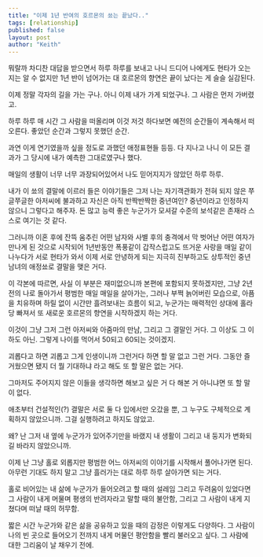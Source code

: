 ```yaml
---
title: "이제 1년 반여의 호르몬의 쑈는 끝났다.."
tags: [relationship]
published: false
layout: post
author: "Keith"
---
```


뭐랄까 차디찬 대답을 받으면서 하루 하루를 보내고 나니 드디어 나에게도 현타가 오는지는 알 수 없지만 1년 반이 넘어가는 대 호르몬의 향연은 끝이 났다는 게 슬슬 실감된다.

이제 정말 각자의 길을 가는 구나. 아니 이제 내가 가게 되었구나. 그 사람은 먼저 가버렸고.

하루 하루 매 시간 그 사람을 떠올리며 이것 저것 하다보면 예전의 순간들이 계속해서 떠오른다. 좋았던 순간과 그렇지 못했던 순간.

과연 이게 연기였을까 싶을 정도로 과했던 애정표현들 등등. 다 지나고 나니 이 모든 결과가 그 당시에 내가 예측한 그대로였구나 했다.

매일의 생활이 너무 너무 과장되어있어서 나도 믿어지지가 않았던 하루 하루.

내가 이 쑈의 결말에 이르러 들은 이야기들은 그저 나는 자기객관화가 전혀 되지 않은 쭈글쭈글한 아저씨에 불과하고 자신은 아직 반짝반짝한 중년여인? 중년이라고 인정하지 않으니 그렇다고 해주자. 돈 많고 능력 좋은 누군가가 모셔갈 수준의 보석같은 존재라 스스로 여기는 것 같다. 

그러니까 이혼 후에 잔뜩 움추린 어떤 남자와 사별 후의 충격에서 막 벗어난 어떤 여자가 만나게 된 것으로 시작되어 1년반동안 폭풍같이 갑작스럽고도 뜨거운 사랑을 매일 같이 나누다가 서로 현타가 와서 이제 서로 안녕하게 되는 지극히 진부하고도 상투적인 중년 남녀의 애정쑈로 결말을 맺은 거다.

이 각본에 따르면, 사실 이 부분은 재미없으니까 본편에 포함되지 못하겠지만, 그냥 2년전의 나로 돌아가서 평범한 매일 매일을 살아가는, 그러나 부쩍 늙어버린 모습으로, 아픔을 치유하며 하릴 없이 시간만 흘려보내는 흐름이 되고, 누군가는 매력적인 상대에 홀라당 빠져서 또 새로운 호르몬의 향연을 시작하겠지 하는 거다. 

이것이 그냥 그저 그런 아저씨와 아줌마의 만남, 그리고 그 결말인 거다. 그 이상도 그 이하도 아닌. 그렇게 나이를 먹어서 50되고 60되는 것이겠지.

괴롭다고 하면 괴롭고 그게 인생이니까 그런거다 하면 할 말 없고 그런 거다. 그동안 즐거웠으면 됐지 더 뭘 기대하냐 라고 해도 또 할 말은 없는 거다. 

그마저도 주어지지 않은 이들을 생각하면 해보고 싶은 거 다 해본 거 아니냐면 또 할 말이 없다. 

애초부터 건설적인(?) 결말은 서로 둘 다 입에서만 오갔을 뿐, 그 누구도 구체적으로 계획하지 않았으니까. 그걸 실행하려고 하지도 않았고.

왜? 난 그저 내 옆에 누군가가 있어주기만을 바랬지 내 생활이 그리고 내 둥지가 변화되길 바라지 않았으니까.

이제 난 그냥 홀로 외롭지만 평범한 어느 아저씨의 이야기를 시작해서 풀어나가면 된다. 아무런 기대도 하지 말고 그냥 흘러가는 대로 하루 하루 살아가면 되는 거다.

홀로 비어있는 내 삶에 누군가가 들어오려고 할 때의 설레임 그리고 두려움이 있었다면 그 사람이 내게 머물며 평생의 반려자라고 말할 때의 불안함, 그리고 그 사람이 내게 지쳤다며 떠날 때의 허무함.

짧은 시간 누군가와 같은 삶을 공유하고 있을 때의 감정은 이렇게도 다양하다. 그 사람이 나의 빈 곳으로 들어오기 전까지 내게 머물던 평안함을 빨리 불러오고 싶다. 그 사람에 대한 그리움이 날 채우기 전에.
